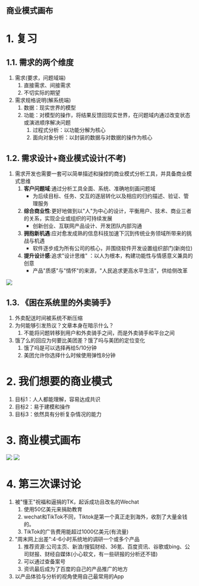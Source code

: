 商业模式画布
---

# 1. 复习

## 1.1. 需求的两个维度
1. 需求(要求，问题域端)
   1. 直接需求、间接需求
   2. 不切实际的期望
2. 需求规格说明(解系统端)
   1. 数据：现实世界的模型
   2. 功能：对模型的操作，将结果反馈回现实世界，在问题域内通过改变状态或演进顺序解决问题
      1. 过程式分析：以功能分解为核心
      2. 面向对象分析：以封装的数据与对数据的操作为核心

## 1.2. 需求设计+商业模式设计(不考)
1. 需求开发也需要一套可以简单描述和操控的商业模式分析工具，并具备商业模式思维
   1. **客户问题域**:通过分析工具全面、系统、准确地刻画问题域
      - 为后续目标、任务、交互的逐层转化以及相应的归约描述、验证、管理服务
   2. **综合商业性**:更好地做到以"人"为中心的设计，平衡用户、技术、商业三者的关系，实现企业或组织的可持续发展
      - 创新创业、互联网产品设计、开发团队内部沟通
   3. **拥抱新机遇**:应对愈发成熟的信息科技加速下沉到传统业务领域所带来的挑战与机遇
      - 软件逐步成为所有公司的核心，并围绕软件开发设置组织部门(新岗位)
   4. **提升设计感**:追求"设计思维" ：以人为根本，构建功能性与情感意义兼具的创意
      - 产品"质感"与"情怀"的来源，"人民追求更高水平生活"，供给侧改革

![](https://spricoder.oss-cn-shanghai.aliyuncs.com/2020-Demand-and-business-model-innovation/img/lec2/1.png)

## 1.3. 《困在系统里的外卖骑手》
1. 外卖配送时间被系统不断压缩
2. 为何能够引发热议？文章本身在暗示什么？
   1. 不能将问题转移到用户和外卖骑手之间，而是外卖骑手和平台之间
3. 饿了么的回应为何要比美团差？饿了吗与美团的定位变化
   1. 饿了吗是可以选择再给5/10分钟
   2. 美团允许你选择什么时候使用弹性8分钟

# 2. 我们想要的商业模式
1. 目标1：人人都能理解，容易达成共识
2. 目标2：易于建模和操作
3. 目标3：依然具有分析复杂情况的能力

# 3. 商业模式画布

![](https://spricoder.oss-cn-shanghai.aliyuncs.com/2020-Demand-and-business-model-innovation/img/lec2/2.png)
![](https://spricoder.oss-cn-shanghai.aliyuncs.com/2020-Demand-and-business-model-innovation/img/lec2/3.png)

# 4. 第三次课讨论
1. 被"懂王"祝福和逼捐的TK，起诉成功且改名的Wechat
   1. 使用50亿美元来捐助教育
   2. wechat和TikTok不同，Tiktok是第一个真正走到海外，收割了大量金钱的。
   3. TikTok的广告费用能超过1000亿美元(有流量)
2. "周末网上出差":4-6小时系统地的调研一个或多个产品
   1. 推荐资源:公司主页、新浪/搜狐财经、36氪、百度资讯、谷歌或bing、公司财报、财经自媒体(小心软文，有一些研报的分析还不错)
   2. 可以通过查备案号
   3. 资讯最后成为了百度的自己的产品推广的地方
3. 以产品体验与分析的视角使用自己最常用的App